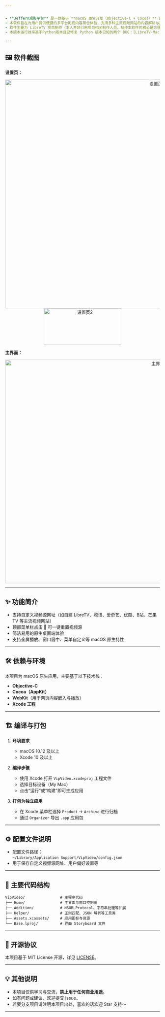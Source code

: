 ```yaml
---


- **Jeffern观影平台** 是一款基于 **macOS 原生开发（Objective-C + Cocoa）** 的桌面端影视聚合播放器，支持自定义视频源，界面简洁美观，操作便捷。  
- 本软件旨在为用户提供便捷的多平台影视内容聚合体验，支持多种主流视频网站的内容解析与播放。  
- 软件主要为 LibreTV 项目制作（本人并非引用项目相关制作人员，制作本软件的初心是方便本人使用）。  
- 本版本运行效率高于Python版本且已修复 Python 版本已知的两个 BUG：[LibreTV-Mac-Python](https://github.com/jeffernn/LibreTV-Mac-Python)

---
```


## 🖼️ 软件截图

**设置页：**  
<p align="center">
  <img width="971" height="743" alt="设置页1" src="https://github.com/user-attachments/assets/97f8150c-ebee-49f4-b840-d2abededa313" />
  <img width="252" height="119" alt="设置页2" src="https://github.com/user-attachments/assets/17fa188e-bee2-4b3c-8239-d2eca895507b" />
</p>

**主界面：**  
<p align="center">
  <img width="979" height="726" alt="主界面" src="https://github.com/user-attachments/assets/8852f23b-9b07-49f5-9bc5-327685e1f845" />
</p>

---

## ✨ 功能简介

- 支持自定义视频源网址（如自建 LibreTV、腾讯、爱奇艺、优酷、B站、芒果TV 等主流视频网站）
- 顶部菜单栏点击 🚀 可一键重置视频源
- 简洁易用的原生桌面端体验
- 支持全屏播放、窗口居中、菜单自定义等 macOS 原生特性

---

## 🛠️ 依赖与环境

本项目为 macOS 原生应用，主要基于以下技术栈：

- **Objective-C**
- **Cocoa（AppKit）**
- **WebKit**（用于网页内容嵌入与播放）
- **Xcode 工程**

---

## 🏗️ 编译与打包

1. **环境要求**
   - macOS 10.12 及以上
   - Xcode 10 及以上

2. **编译步骤**
   - 使用 Xcode 打开 `VipVideo.xcodeproj` 工程文件
   - 选择目标设备（My Mac）
   - 点击“运行”或“构建”即可生成应用

3. **打包为独立应用**
   - 在 Xcode 菜单栏选择 `Product` -> `Archive` 进行归档
   - 通过 `Organizer` 导出 `.app` 应用包

---

## ⚙️ 配置文件说明

- 配置文件路径：  
  `~/Library/Application Support/VipVideo/config.json`
- 用于保存自定义视频源网址、用户偏好设置等

---

## 📁 主要代码结构

```
VipVideo/                # 主程序代码
├── Home/                # 主界面与窗口控制器
├── Addition/            # NSURLProtocol、字符串处理等扩展
├── Helper/              # 正则匹配、JSON 解析等工具类
├── Assets.xcassets/     # 应用图标与资源
└── Base.lproj/          # 界面 Storyboard 文件
```

---

## 📜 开源协议

本项目基于 MIT License 开源，详见 [LICENSE](./LICENSE)。

---

## 💡 其他说明

- 本项目仅供学习与交流，**禁止用于任何商业用途**。
- 如有问题或建议，欢迎提交 Issue。
- 若要分支项目请注明本项目出处，喜欢的话欢迎 Star 支持～

---

